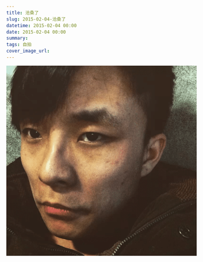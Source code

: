 ```yaml
---
title: 沧桑了
slug: 2015-02-04-沧桑了
datetime: 2015-02-04 00:00
date: 2015-02-04 00:00
summary: 
tags: 自拍
cover_image_url: 
---
```

![80764-3w4nxzb0d6v.png](../assets/2020/09/636078105.png)